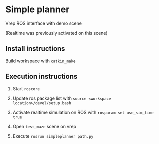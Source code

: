 # Simple planner
Vrep ROS interface with demo scene

(Realtime was previously activated on this scene)

## Install instructions
Build workspace with ```catkin_make```

## Execution instructions
1. Start ```roscore```

2. Update ros package list with ```source <workspace location>/devel/setup.bash```

3. Activate realtime simulation on ROS with ```rosparam set use_sim_time true```

4. Open ```test_maze``` scene on vrep


5. Execute ```rosrun simpleplanner path.py```
